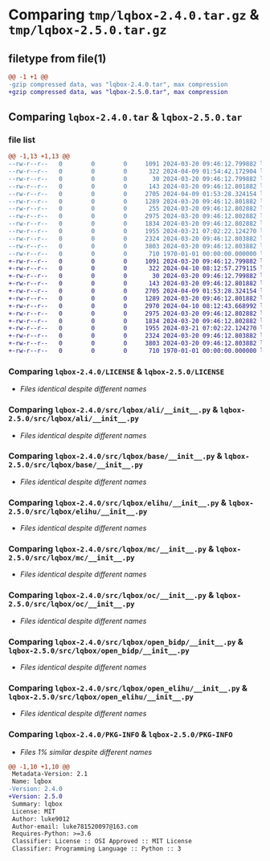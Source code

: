 # Comparing `tmp/lqbox-2.4.0.tar.gz` & `tmp/lqbox-2.5.0.tar.gz`

## filetype from file(1)

```diff
@@ -1 +1 @@
-gzip compressed data, was "lqbox-2.4.0.tar", max compression
+gzip compressed data, was "lqbox-2.5.0.tar", max compression
```

## Comparing `lqbox-2.4.0.tar` & `lqbox-2.5.0.tar`

### file list

```diff
@@ -1,13 +1,13 @@
--rw-r--r--   0        0        0     1091 2024-03-20 09:46:12.799882 lqbox-2.4.0/LICENSE
--rw-r--r--   0        0        0      322 2024-04-09 01:54:42.172904 lqbox-2.4.0/pyproject.toml
--rw-r--r--   0        0        0       30 2024-03-20 09:46:12.799882 lqbox-2.4.0/README.md
--rw-r--r--   0        0        0      143 2024-03-20 09:46:12.801882 lqbox-2.4.0/src/lqbox/__init__.py
--rw-r--r--   0        0        0     2705 2024-04-09 01:53:28.324154 lqbox-2.4.0/src/lqbox/ali/__init__.py
--rw-r--r--   0        0        0     1289 2024-03-20 09:46:12.801882 lqbox-2.4.0/src/lqbox/base/__init__.py
--rw-r--r--   0        0        0      255 2024-03-20 09:46:12.802882 lqbox-2.4.0/src/lqbox/bidp/__init__.py
--rw-r--r--   0        0        0     2975 2024-03-20 09:46:12.802882 lqbox-2.4.0/src/lqbox/elihu/__init__.py
--rw-r--r--   0        0        0     1834 2024-03-20 09:46:12.802882 lqbox-2.4.0/src/lqbox/mc/__init__.py
--rw-r--r--   0        0        0     1955 2024-03-21 07:02:22.124270 lqbox-2.4.0/src/lqbox/oc/__init__.py
--rw-r--r--   0        0        0     2324 2024-03-20 09:46:12.803882 lqbox-2.4.0/src/lqbox/open_bidp/__init__.py
--rw-r--r--   0        0        0     3803 2024-03-20 09:46:12.803882 lqbox-2.4.0/src/lqbox/open_elihu/__init__.py
--rw-r--r--   0        0        0      710 1970-01-01 00:00:00.000000 lqbox-2.4.0/PKG-INFO
+-rw-r--r--   0        0        0     1091 2024-03-20 09:46:12.799882 lqbox-2.5.0/LICENSE
+-rw-r--r--   0        0        0      322 2024-04-10 08:12:57.279115 lqbox-2.5.0/pyproject.toml
+-rw-r--r--   0        0        0       30 2024-03-20 09:46:12.799882 lqbox-2.5.0/README.md
+-rw-r--r--   0        0        0      143 2024-03-20 09:46:12.801882 lqbox-2.5.0/src/lqbox/__init__.py
+-rw-r--r--   0        0        0     2705 2024-04-09 01:53:28.324154 lqbox-2.5.0/src/lqbox/ali/__init__.py
+-rw-r--r--   0        0        0     1289 2024-03-20 09:46:12.801882 lqbox-2.5.0/src/lqbox/base/__init__.py
+-rw-r--r--   0        0        0     2970 2024-04-10 08:12:43.668992 lqbox-2.5.0/src/lqbox/bidp/__init__.py
+-rw-r--r--   0        0        0     2975 2024-03-20 09:46:12.802882 lqbox-2.5.0/src/lqbox/elihu/__init__.py
+-rw-r--r--   0        0        0     1834 2024-03-20 09:46:12.802882 lqbox-2.5.0/src/lqbox/mc/__init__.py
+-rw-r--r--   0        0        0     1955 2024-03-21 07:02:22.124270 lqbox-2.5.0/src/lqbox/oc/__init__.py
+-rw-r--r--   0        0        0     2324 2024-03-20 09:46:12.803882 lqbox-2.5.0/src/lqbox/open_bidp/__init__.py
+-rw-r--r--   0        0        0     3803 2024-03-20 09:46:12.803882 lqbox-2.5.0/src/lqbox/open_elihu/__init__.py
+-rw-r--r--   0        0        0      710 1970-01-01 00:00:00.000000 lqbox-2.5.0/PKG-INFO
```

### Comparing `lqbox-2.4.0/LICENSE` & `lqbox-2.5.0/LICENSE`

 * *Files identical despite different names*

### Comparing `lqbox-2.4.0/src/lqbox/ali/__init__.py` & `lqbox-2.5.0/src/lqbox/ali/__init__.py`

 * *Files identical despite different names*

### Comparing `lqbox-2.4.0/src/lqbox/base/__init__.py` & `lqbox-2.5.0/src/lqbox/base/__init__.py`

 * *Files identical despite different names*

### Comparing `lqbox-2.4.0/src/lqbox/elihu/__init__.py` & `lqbox-2.5.0/src/lqbox/elihu/__init__.py`

 * *Files identical despite different names*

### Comparing `lqbox-2.4.0/src/lqbox/mc/__init__.py` & `lqbox-2.5.0/src/lqbox/mc/__init__.py`

 * *Files identical despite different names*

### Comparing `lqbox-2.4.0/src/lqbox/oc/__init__.py` & `lqbox-2.5.0/src/lqbox/oc/__init__.py`

 * *Files identical despite different names*

### Comparing `lqbox-2.4.0/src/lqbox/open_bidp/__init__.py` & `lqbox-2.5.0/src/lqbox/open_bidp/__init__.py`

 * *Files identical despite different names*

### Comparing `lqbox-2.4.0/src/lqbox/open_elihu/__init__.py` & `lqbox-2.5.0/src/lqbox/open_elihu/__init__.py`

 * *Files identical despite different names*

### Comparing `lqbox-2.4.0/PKG-INFO` & `lqbox-2.5.0/PKG-INFO`

 * *Files 1% similar despite different names*

```diff
@@ -1,10 +1,10 @@
 Metadata-Version: 2.1
 Name: lqbox
-Version: 2.4.0
+Version: 2.5.0
 Summary: lqbox
 License: MIT
 Author: luke9012
 Author-email: luke781520097@163.com
 Requires-Python: >=3.6
 Classifier: License :: OSI Approved :: MIT License
 Classifier: Programming Language :: Python :: 3
```

